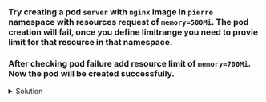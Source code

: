 ### Try creating a pod `server` with `nginx` image in `pierre` namespace with resources request of `memory=500Mi`. The pod creation will fail, once you define limitrange you need to provie limit for that resource in that namespace. 
### After checking pod failure add resource limit of `memory=700Mi`. Now the pod will be created successfully.

<details><summary>Solution</summary>
<p>

```bash
# create the server pod
k run server --image=nginx --dry-run=client -o yaml > pod.yaml

# pod file in first attempt
apiVersion: v1
kind: Pod
metadata:
  creationTimestamp: null
  labels:
    run: server
  name: server
  namespace: pierre
spec:
  containers:
  - image: nginx
    name: server
    resources:
      requests:
        memory: 500Mi
  dnsPolicy: ClusterFirst
  restartPolicy: Always

# pod file with updated limit
apiVersion: v1
kind: Pod
metadata:
  creationTimestamp: null
  labels:
    run: server
  name: server
  namespace: pierre
spec:
  containers:
  - image: nginx
    name: server
    resources:
      requests:
        memory: 500Mi
      limit:
        memory: 700Mi
  dnsPolicy: ClusterFirst
  restartPolicy: Always
```

</p>
</details>